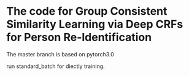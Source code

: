 # The code for Group Consistent Similarity Learning via Deep CRFs for Person Re-Identification

The master branch is based on pytorch3.0 

run standard_batch for diectly training.


